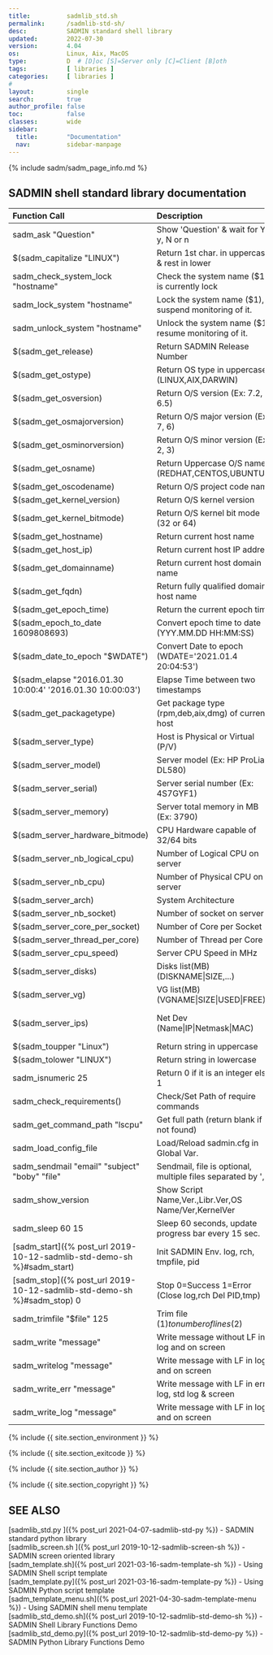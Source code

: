 ```yaml
---
title:          sadmlib_std.sh
permalink:      /sadmlib-std-sh/
desc:           SADMIN standard shell library
updated:        2022-07-30
version:        4.04
os:             Linux, Aix, MacOS
type:           D  # [D]oc [S]=Server only [C]=Client [B]oth
tags:           [ libraries ] 
categories:     [ libraries ] 
#
layout:         single
search:         true
author_profile: false
toc:            false
classes:        wide
sidebar:
  title:        "Documentation"
  nav:          sidebar-manpage
---
```



{% include sadm/sadm_page_info.md %}


## SADMIN shell standard library documentation

| Function Call                             | Description                                           | Return value example    | 
| :---                                      | :---                                                  | :---                    |
| sadm_ask "Question"                       | Show 'Question' & wait for Y, y, N or n               | 0=No 1=Yes              | 
| $(sadm_capitalize "LINUX")                | Return 1st char. in uppercase & rest in lower         | Linux                   |
| sadm_check_system_lock "hostname"         | Check the system name ($1) is currently lock          | 0=Not Lock, 1=Lock      |
| sadm_lock_system "hostname"               | Lock the system name ($1), suspend monitoring of it.  | 0=Lock,   1=Can't Lock  |
| sadm_unlock_system "hostname"             | Unlock the system name ($1), resume monitoring of it. | 0=Unlock, 1=Can't Unlock|
| $(sadm_get_release)                       | Return SADMIN Release Number                          | 1.4.1 |
| $(sadm_get_ostype)                        | Return OS type in uppercase (LINUX,AIX,DARWIN)        | LINUX |
| $(sadm_get_osversion)                     | Return O/S version (Ex: 7.2, 6.5)                     | 7.9.2009 |
| $(sadm_get_osmajorversion)                | Return O/S major version (Ex 7, 6)                    | 9 |
| $(sadm_get_osminorversion)                | Return O/S minor version (Ex 2, 3)                    | 0 |
| $(sadm_get_osname)                        | Return Uppercase O/S name (REDHAT,CENTOS,UBUNTU,..)   | CENTOS |
| $(sadm_get_oscodename)                    | Return O/S project code name                          | focal |
| $(sadm_get_kernel_version)                | Return O/S kernel version                             | 5.4.0-58-generic |
| $(sadm_get_kernel_bitmode)                | Return O/S kernel bit mode (32 or 64)                 | 64 |
| $(sadm_get_hostname)                      | Return current host name                              | imac |
| $(sadm_get_host_ip)                       | Return current host IP address                        | 192.168.1.8 |
| $(sadm_get_domainname)                    | Return current host domain name                       | maison.ca |
| $(sadm_get_fqdn)                          | Return fully qualified domain host name               | imac.maison.ca |
| $(sadm_get_epoch_time)                    | Return the current epoch time                         | 1609808693 |
| $(sadm_epoch_to_date 1609808693)          | Convert epoch time to date (YYY.MM.DD HH:MM:SS)       | 2021.01.4 20:04:53 |
| $(sadm_date_to_epoch "$WDATE")            | Convert Date to epoch (WDATE='2021.01.4 20:04:53')    | 1609808693 |
| $(sadm_elapse "2016.01.30 10:00:4' '2016.01.30 10:00:03') | Elapse Time between two timestamps    | 00:00:41 |
| $(sadm_get_packagetype)                   | Get package type (rpm,deb,aix,dmg) of current host    | deb |
| $(sadm_server_type)                       | Host is Physical or Virtual (P/V)                     | P |
| $(sadm_server_model)                      | Server model (Ex: HP ProLiant DL580)                  | iMac12,2 | 
| $(sadm_server_serial)                     |  Server serial number (Ex: 4S7GYF1)                   |  Not |
| $(sadm_server_memory)                     | Server total memory in MB (Ex: 3790)                  | 11959 |
| $(sadm_server_hardware_bitmode)           | CPU Hardware capable of 32/64 bits                    | 64 |
| $(sadm_server_nb_logical_cpu)             | Number of Logical CPU on server                       | 4 |
| $(sadm_server_nb_cpu)                     | Number of Physical CPU on server                      | 1 |
| $(sadm_server_arch)                       | System Architecture                                   |x86_64 |
| $(sadm_server_nb_socket)                  | Number of socket on server                            |  1 |
| $(sadm_server_core_per_socket)            | Number of Core per Socket                             | 4 |
| $(sadm_server_thread_per_core)            | Number of Thread per Core                             | 1 |
| $(sadm_server_cpu_speed)                  | Server CPU Speed in MHz                               | 2093 |
| $(sadm_server_disks)                      | Disks list(MB) (DISKNAME\|SIZE,...)                   | sda\|1024000 |
| $(sadm_server_vg)                         | VG list(MB) (VGNAME\|SIZE\|USED\|FREE)                | rootvg\|476426\|466002\|10424 | 
| $(sadm_server_ips)                        | Net Dev (Name\|IP\|Netmask\|MAC)                      | eth0\| 192.168.1.8\| 255.255.255.0\| c8:2a:14:3b:59:a1 |
| $(sadm_toupper "Linux")                   | Return string in uppercase                            | LINUX |
| $(sadm_tolower "LINUX")                   | Return string in lowercase                            | linux | 
| sadm_isnumeric 25                         | Return 0 if it is an integer else 1                   | 0 |
| sadm_check_requirements()                 | Check/Set Path of require commands                    | 0=OK or 1=Error |
| sadm_get_command_path "lscpu"             | Get full path (return blank if not found)             | /usr/bin/lscpu |
| sadm_load_config_file                     | Load/Reload sadmin.cfg in Global Var.                 | Exit if fail |
| sadm_sendmail "email" "subject" "boby" "file" | Sendmail, file is optional, multiple files separated by ','.| 0=Mail sent or 1=Error |
| sadm_show_version                         | Show Script Name,Ver.,Libr.Ver,OS Name/Ver,KernelVer  | Used for script -v arg. |
| sadm_sleep 60 15                          | Sleep 60 seconds, update progress bar every 15 sec.   | 0...15...30...45...60 |
| [sadm_start]({% post_url 2019-10-12-sadmlib-std-demo-sh %}#sadm_start) | Init SADMIN Env. log, rch, tmpfile, pid | Exit if fail |
| [sadm_stop]({% post_url 2019-10-12-sadmlib-std-demo-sh %}#sadm_stop) 0 | Stop 0=Success 1=Error (Close log,rch Del PID,tmp) | 0 or 1 |
| sadm_trimfile "$file" 125                 | Trim file ($1) to number of lines ($2)                | sadm_trimfile "test.log" 125 |
| sadm_write "message"                      | Write message without LF in log and on screen         | message  |
| sadm_writelog "message"                   | Write message with LF in log and on screen            | message\n  |
| sadm_write_err "message"                  | Write message with LF in error log, std log & screen  | message\n  |
| sadm_write_log "message"                  | Write message with LF in log and on screen            | message\n  |



{% include {{ site.section_environment }} %}

{% include {{ site.section_exitcode    }} %}

{% include {{ site.section_author      }} %}

{% include {{ site.section_copyright   }} %}


<a id="seealso"></a>
## SEE ALSO

[sadmlib_std.py ]({% post_url 2021-04-07-sadmlib-std-py %}) - SADMIN standard python library  
[sadmlib_screen.sh ]({% post_url 2019-10-12-sadmlib-screen-sh %}) - SADMIN screen oriented library  
[sadm_template.sh]({% post_url 2021-03-16-sadm-template-sh %}) - Using SADMIN Shell script template   
[sadm_template.py]({% post_url 2021-03-16-sadm-template-py %}) - Using SADMIN Python script template    
[sadm_template_menu.sh]({% post_url 2021-04-30-sadm-template-menu %}) - Using SADMIN shell menu template   
[sadmlib_std_demo.sh]({% post_url 2019-10-12-sadmlib-std-demo-sh %}) - SADMIN Shell Library Functions Demo   
[sadmlib_std_demo.py]({% post_url 2019-10-12-sadmlib-std-demo-py %}) - SADMIN Python Library Functions Demo  


